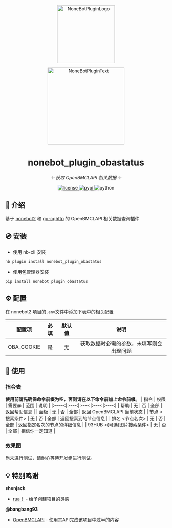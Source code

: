 <div align="center">
  <a href="https://nonebot.dev/store/plugins"><img src="https://jsd.onmicrosoft.cn/gh/A-kirami/nonebot-plugin-obastatus@resources/nbp_logo.png" width="180" height="180" alt="NoneBotPluginLogo"></a>
  <br>
  <p><img src="https://jsd.onmicrosoft.cn/gh/A-kirami/nonebot-plugin-obastatus@resources/NoneBotPlugin.svg" width="240" alt="NoneBotPluginText"></p>
</div>

<div align="center">

# nonebot_plugin_obastatus

_✨ 获取 OpenBMCLAPI 相关数据 ✨_


<a href="./LICENSE">
    <img src="https://img.shields.io/github/license/Zero-Octagon/nonebot-plugin-obastatus.svg" alt="license">
</a>
<a href="https://pypi.python.org/pypi/nonebot-plugin-obastatus">
    <img src="https://img.shields.io/pypi/v/nonebot-plugin-obastatus.svg" alt="pypi">
</a>
<img src="https://img.shields.io/badge/python-3.9+-blue.svg" alt="python">

</div>

## 📖 介绍

基于 [nonebot2](https://github.com/nonebot/nonebot2) 和 [go-cqhttp](https://github.com/Mrs4s/go-cqhttp) 的 OpenBMCLAPI 相关数据查询插件

## 💿 安装

- 使用 nb-cli 安装
```shell
nb plugin install nonebot_plugin_obastatus
```

- 使用包管理器安装
```shell
pip install nonebot_plugin_obastatus
```

## ⚙️ 配置

在 nonebot2 项目的`.env`文件中添加下表中的相关配置

| 配置项 | 必填 | 默认值 | 说明 |
|:-----:|:----:|:----:|:----:|
| OBA_COOKIE | 是 | 无 | 获取数据时必需的参数，未填写则会出现问题 |

## 🎉 使用
### 指令表
**使用前请先确保命令前缀为空，否则请在以下命令前加上命令前缀。**
| 指令 | 权限 | 需要@ | 范围 | 说明 |
|:-----:|:----:|:----:|:----:|:----:|
| 帮助 | 无 | 否 | 全部 | 返回帮助信息 |
| 面板 | 无 | 否 | 全部 | 返回 OpenBMCLAPI 当前状态 |
| 节点 <搜索条件> | 无 | 否 | 全部 | 返回搜索到的节点信息 |
| 排名 <节点名次> | 无 | 否 | 全部 | 返回指定名次的节点的详细信息 |
| 93HUB <(可选)图片搜索条件> | 无 | 否 | 全部 | 相信你一定知道 |

### 效果图
尚未进行测试，请耐心等待开发组进行测试。

## 💡 特别鸣谢

**shenjack**
- [rua！](https://github.com/shenjackyuanjie/icalingua-python-bot) - 给予创建项目的灵感

**@bangbang93**
- [OpenBMCLAPI](https://qm.qq.com/q/2OfvVrAwVG) - 使用其API完成该项目中过半的内容

